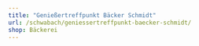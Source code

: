 ```yaml
---
title: "Genießertreffpunkt Bäcker Schmidt"
url: /schwabach/geniessertreffpunkt-baecker-schmidt/
shop: Bäckerei
---
```

